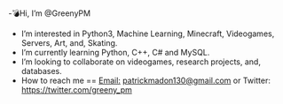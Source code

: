  -💣Hi, I’m @GreenyPM
- I’m interested in Python3, Machine Learning, Minecraft, Videogames, Servers, Art, and, Skating. 
- I’m currently learning Python, C++, C# and MySQL.
- I’m looking to collaborate on videogames, research projects, and, databases.
- How to reach me == <u>Email:</u> patrickmadon130@gmail.com  or Twitter: https://twitter.com/greeny_pm 

<!---
GreenyPM/GreenyPM is a ✨ special ✨ repository because its `README.md` (this file) appears on your GitHub profile.
You can click the Preview link to take a look at your changes.
--->
